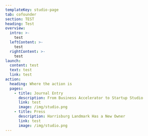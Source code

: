 ```yaml
---
templateKey: studio-page
tab: cofounder
section: TEST
heading: Test
overview:
  intro: >-
    test
  leftContent: >-
    test
  rightContent: >-
    test
launch:
  content: test
  text: test
  link: test
action:
  heading: Where the action is
  pages:
    - title: Journal Entry
      description: From Business Accelerator to Startup Studio
      link: test
      image: /img/studio.png
    - title: Press
      description: Harrisburg Landmark Has a New Owner
      link: test
      image: /img/studio.png
---
```


